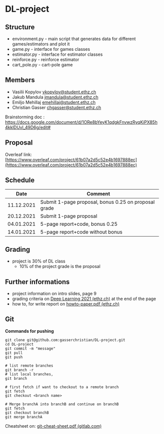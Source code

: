 # DL-project

## Structure 
- environment.py - main script that generates data for different games/estimators and plot it  
- game.py - interface for games classes
- estimator.py - interface for estimator classes 
- reinforce.py - reinforce estimator 
- cart_pole.py - cart-pole game 


## Members

- Vasilii Kopylov vkopylov@student.ethz.ch
- Jakub Mandula jmandula@student.ethz.ch
- Emiljo Mehillaj emehillaj@student.ethz.ch
- Christian Gasser chgasser@student.ethz.ch

Brainstorming doc : https://docs.google.com/document/d/1ORe8bYeyK1qdgkFnvwzRyqKiPX85h4kklDUvl_49D6g/edit#

## Proposal

Overleaf link: [https://www.overleaf.com/project/61b07a2d5c52e4b1697888ec](https://www.overleaf.com/project/61b07a2d5c52e4b1697888ec)



## Schedule

| Date       | Comment                                              |
| ---------- | ---------------------------------------------------- |
| 11.12.2021 | Submit 1-page proposal, bonus 0.25 on proposal grade |
| 20.12.2021 | Submit 1-page proposal                               |
| 04.01.2021 | 5-page report+code, bonus 0.25                       |
| 14.01.2021 | 5-page report+code without bonus                     |

## Grading

- project is 30% of DL class
  - 10% of the project grade is the proposal



## Further informations

- project information on intro slides, page 9
- grading criteria on [Deep Learning 2021 (ethz.ch)](http://www.da.inf.ethz.ch/teaching/2021/DeepLearning/) at the end of the page
- how to, for write report on [howto-paper.pdf (ethz.ch)](http://www.da.inf.ethz.ch/teaching/2021/DeepLearning/files/howto-paper.pdf)

## Git

**Commands for pushing**

```shell
git clone git@github.com:gasserchristian/DL-project.git
cd DL-project
git commit -m "message"
git pull
git push

# list remote branches
git branch -r
# list local branches, 
git branch

# first fetch if want to checkout to a remote branch
git fetch
git checkout <branch name>

# Merge branchA into branchB and continue on branchB
git fetch
git checkout branchB
git merge branchA
```

Cheatsheet on: [git-cheat-sheet.pdf (gitlab.com)](https://about.gitlab.com/images/press/git-cheat-sheet.pdf)

